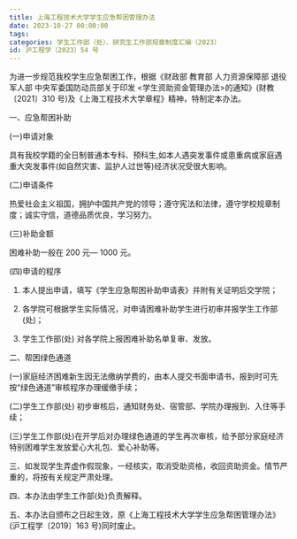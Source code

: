 ```yaml
---
title: 上海工程技术大学学生应急帮困管理办法
date: 2023-10-27 00:00:00
tags: 
categories: 学生工作部（处）、研究生工作部规章制度汇编（2023）
id: 沪工程学〔2023〕54 号
---
```


为进一步规范我校学生应急帮困工作，根据《财政部 教育部 人力资源保障部 退役军人部 中央军委国防动员部关于印发 <学生资助资金管理办法>的通知》(财教〔2021〕310 号)及《上海工程技术大学章程》精神，特制定本办法。

一、应急帮困补助

(一)申请对象

具有我校学籍的全日制普通本专科、预科生,如本人遇突发事件或患重病或家庭遇重大突发事件(如自然灾害、监护人过世等)经济状况受很大影响。

(二)申请条件

热爱社会主义祖国，拥护中国共产党的领导；遵守宪法和法律，遵守学校规章制度；诚实守信，道德品质优良，学习努力。

(三)补助金额

困难补助一般在 200 元— 1000 元。

(四)申请的程序

1. 本人提出申请，填写《学生应急帮困补助申请表》并附有关证明后交学院；

2. 各学院可根据学生实际情况，对申请困难补助学生进行初审并报学生工作部(处)；

3. 学生工作部(处) 对各学院上报困难补助名单复审、发放。

二、帮困绿色通道

(一)家庭经济困难新生因无法缴纳学费的，由本人提交书面申请书，报到时可先按“绿色通道”审核程序办理缓缴手续；

(二)学生工作部(处) 初步审核后，通知财务处、宿管部、学院办理报到、入住等手续；

(三)学生工作部(处)在开学后对办理绿色通道的学生再次审核，给予部分家庭经济特别困难学生发放爱心大礼包、爱心补助等。

三、如发现学生弄虚作假现象，一经核实，取消受助资格，收回资助资金。情节严重的，将按有关规定严肃处理。

四、本办法由学生工作部(处)负责解释。

五、本办法自颁布之日起生效，原《上海工程技术大学学生应急帮困管理办法》(沪工程学〔2019〕163 号)同时废止。
